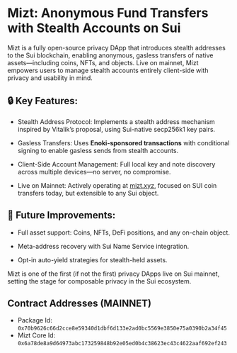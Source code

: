 # Mizt: Anonymous Fund Transfers with Stealth Accounts on Sui

Mizt is a fully open-source privacy DApp that introduces stealth addresses to the Sui blockchain, enabling anonymous, gasless transfers of native assets—including coins, NFTs, and objects. Live on mainnet, Mizt empowers users to manage stealth accounts entirely client-side with privacy and usability in mind.

## 🔒 Key Features:

- Stealth Address Protocol: Implements a stealth address mechanism inspired by Vitalik’s proposal, using Sui-native secp256k1 key pairs.

- Gasless Transfers: Uses **Enoki-sponsored transactions** with conditional signing to enable gasless sends from stealth accounts.

- Client-Side Account Management: Full local key and note discovery across multiple devices—no server, no compromise.

- Live on Mainnet: Actively operating at [mizt.xyz](https://mizt.xyz), focused on SUI coin transfers today, but extensible to any Sui object.

## 🌱 Future Improvements:

- Full asset support: Coins, NFTs, DeFi positions, and any on-chain object.

- Meta-address recovery with Sui Name Service integration.

- Opt-in auto-yield strategies for stealth-held assets.

Mizt is one of the first (if not the first) privacy DApps live on Sui mainnet, setting the stage for composable privacy in the Sui ecosystem.

## Contract Addresses (MAINNET)

- Package Id: `0x70b9626c66d2cce8e59340d1dbf6d133e2ad0bc5569e3850e75a0390b2a34f45`
- Mizt Core Id: `0x6a78de8a9d64973abc173259848b92e05ed0b4c38623ec43c4622aaf692ef243`
